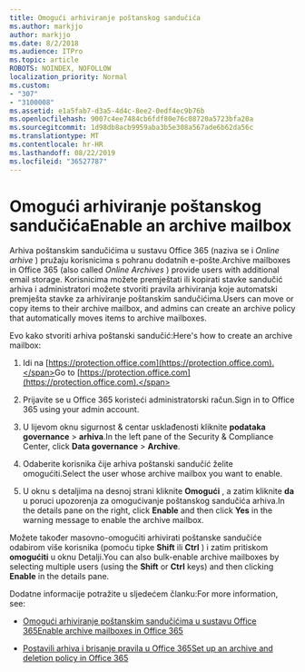 ```yaml
---
title: Omogući arhiviranje poštanskog sandučića
ms.author: markjjo
author: markjjo
ms.date: 8/2/2018
ms.audience: ITPro
ms.topic: article
ROBOTS: NOINDEX, NOFOLLOW
localization_priority: Normal
ms.custom:
- "307"
- "3100008"
ms.assetid: e1a5fab7-d3a5-4d4c-8ee2-0edf4ec9b76b
ms.openlocfilehash: 9007c4ee7484cb6fdf80e76c08720a5723bfa20a
ms.sourcegitcommit: 1d98db8acb9959aba3b5e308a567ade6b62da56c
ms.translationtype: MT
ms.contentlocale: hr-HR
ms.lasthandoff: 08/22/2019
ms.locfileid: "36527787"
---
```

# <a name="enable-an-archive-mailbox"></a><span data-ttu-id="356d6-102">Omogući arhiviranje poštanskog sandučića</span><span class="sxs-lookup"><span data-stu-id="356d6-102">Enable an archive mailbox</span></span>

<span data-ttu-id="356d6-103">Arhiva poštanskim sandučićima u sustavu Office 365 (naziva se i *Online arhive* ) pružaju korisnicima s pohranu dodatnih e-pošte.</span><span class="sxs-lookup"><span data-stu-id="356d6-103">Archive mailboxes in Office 365 (also called  *Online Archives*  ) provide users with additional email storage.</span></span> <span data-ttu-id="356d6-104">Korisnicima možete premještati ili kopirati stavke sandučić arhiva i administratori možete stvoriti pravila arhiviranja koje automatski premješta stavke za arhiviranje poštanskim sandučićima.</span><span class="sxs-lookup"><span data-stu-id="356d6-104">Users can move or copy items to their archive mailbox, and admins can create an archive policy that automatically moves items to archive mailboxes.</span></span>
  
<span data-ttu-id="356d6-105">Evo kako stvoriti arhiva poštanski sandučić:</span><span class="sxs-lookup"><span data-stu-id="356d6-105">Here's how to create an archive mailbox:</span></span>
  
1. <span data-ttu-id="356d6-106">Idi na [https://protection.office.com](https://protection.office.com).</span><span class="sxs-lookup"><span data-stu-id="356d6-106">Go to [https://protection.office.com](https://protection.office.com).</span></span>

2. <span data-ttu-id="356d6-107">Prijavite se u Office 365 koristeći administratorski račun.</span><span class="sxs-lookup"><span data-stu-id="356d6-107">Sign in to Office 365 using your admin account.</span></span>

3. <span data-ttu-id="356d6-108">U lijevom oknu sigurnost &amp; centar usklađenosti kliknite **podataka governance** \> **arhiva**.</span><span class="sxs-lookup"><span data-stu-id="356d6-108">In the left pane of the Security &amp; Compliance Center, click **Data governance** \> **Archive**.</span></span>

4. <span data-ttu-id="356d6-109">Odaberite korisnika čije arhiva poštanski sandučić želite omogućiti.</span><span class="sxs-lookup"><span data-stu-id="356d6-109">Select the user whose archive mailbox you want to enable.</span></span>

5. <span data-ttu-id="356d6-110">U oknu s detaljima na desnoj strani kliknite **Omogući** , a zatim kliknite **da** u poruci upozorenja za omogućivanje poštanskog sandučića arhiva.</span><span class="sxs-lookup"><span data-stu-id="356d6-110">In the details pane on the right, click **Enable** and then click **Yes** in the warning message to enable the archive mailbox.</span></span>

<span data-ttu-id="356d6-111">Možete također masovno-omogućiti arhivirati poštanske sandučiće odabirom više korisnika (pomoću tipke **Shift** ili **Ctrl** ) i zatim pritiskom **omogućiti** u oknu Detalji.</span><span class="sxs-lookup"><span data-stu-id="356d6-111">You can also bulk-enable archive mailboxes by selecting multiple users (using the **Shift** or **Ctrl** keys) and then clicking **Enable** in the details pane.</span></span>
  
<span data-ttu-id="356d6-112">Dodatne informacije potražite u sljedećem članku:</span><span class="sxs-lookup"><span data-stu-id="356d6-112">For more information, see:</span></span>
  
- [<span data-ttu-id="356d6-113">Omogući arhiviranje poštanskim sandučićima u sustavu Office 365</span><span class="sxs-lookup"><span data-stu-id="356d6-113">Enable archive mailboxes in Office 365</span></span>](https://support.office.com/article/enable-archive-mailboxes-in-the-office-365-security-compliance-center-268a109e-7843-405b-bb3d-b9393b2342ce)

- [<span data-ttu-id="356d6-114">Postavili arhiva i brisanje pravila u Office 365</span><span class="sxs-lookup"><span data-stu-id="356d6-114">Set up an archive and deletion policy in Office 365</span></span>](https://support.office.com/article/Set-up-an-archive-and-deletion-policy-for-mailboxes-in-your-Office-365-organization-ec3587e4-7b4a-40fb-8fb8-8aa05aeae2ce)
